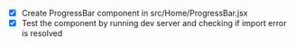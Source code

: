 - [x] Create ProgressBar component in src/Home/ProgressBar.jsx
- [x] Test the component by running dev server and checking if import error is resolved
